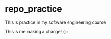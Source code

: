 # repo_practice
This is practice in my software engineering course

This is me making a change! :) :(
